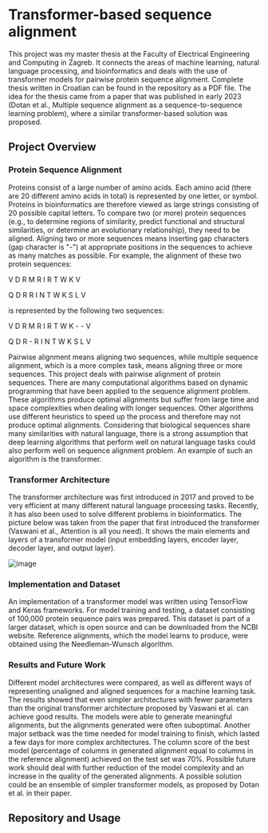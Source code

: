 # Transformer-based sequence alignment
This project was my master thesis at the Faculty of Electrical Engineering and Computing in Zagreb. It connects the areas of machine learning, natural language processing, and bioinformatics and deals with the use of transformer models for pairwise protein sequence alignment. Complete thesis written in Croatian can be found in the repository as a PDF file. The idea for the thesis came from a paper that was published in early 2023 (Dotan et al., Multiple sequence alignment as a sequence-to-sequence learning problem), where a similar transformer-based solution was proposed.

## Project Overview
### Protein Sequence Alignment
Proteins consist of a large number of amino acids. Each amino acid (there are 20 different amino acids in total) is represented by one letter, or symbol. Proteins in bioinformatics are therefore viewed as large strings consisting of 20 possible capital letters. To compare two (or more) protein sequences (e.g., to determine regions of similarity, predict functional and structural similarities, or determine an evolutionary relationship), they need to be aligned. Aligning two or more sequences means inserting gap characters (gap character is "-") at appropriate positions in the sequences to achieve as many matches as possible.
For example, the alignment of these two protein sequences:

V D R M R I R T W K V

Q D R R I N T W K S L V

is represented by the following two sequences:

V D R M R I R T W K - - V

Q D R - R I N T W K S L V

Pairwise alignment means aligning two sequences, while multiple sequence alignment, which is a more complex task, means aligning three or more sequences. This project deals with pairwise alignment of protein sequences. There are many computational algorithms based on dynamic programming that have been applied to the sequence alignment problem. These algorithms produce optimal alignments but suffer from large time and space complexities when dealing with longer sequences. Other algorithms use different heuristics to speed up the process and therefore may not produce optimal alignments. Considering that biological sequences share many similarities with natural language, there is a strong assumption that deep learning algorithms that perform well on natural language tasks could also perform well on sequence alignment problem. An example of such an algorithm is the transformer.

### Transformer Architecture
The transformer architecture was first introduced in 2017 and proved to be very efficient at many different natural language processing tasks. Recently, it has also been used to solve different problems in bioinformatics. The picture below was taken from the paper that first introduced the transformer (Vaswani et al., Attention is all you need). It shows the main elements and layers of a transformer model (input embedding layers, encoder layer, decoder layer, and output layer).

![image](https://github.com/ivanfurac/Transformer-Sequence-Alignment/assets/73389887/83181a1c-40d3-4d95-a58b-f50bbd76e498)

### Implementation and Dataset
An implementation of a transformer model was written using TensorFlow and Keras frameworks. For model training and testing, a dataset consisting of 100,000 protein sequence pairs was prepared. This dataset is part of a larger dataset, which is open source and can be downloaded from the NCBI website. Reference alignments, which the model learns to produce, were obtained using the Needleman-Wunsch algorithm.

### Results and Future Work

Different model architectures were compared, as well as different ways of representing unaligned and aligned sequences for a machine learning task. The results showed that even simpler architectures with fewer parameters than the original transformer architecture proposed by Vaswani et al. can achieve good results. The models were able to generate meaningful alignments, but the alignments generated were often suboptimal. Another major setback was the time needed for model training to finish, which lasted a few days for more complex architectures. The column score of the best model (percentage of columns in generated alignment equal to columns in the reference alignment) achieved on the test set was 70%. Possible future work should deal with further reduction of the model complexity and an increase in the quality of the generated alignments. A possible solution could be an ensemble of simpler transformer models, as proposed by Dotan et al. in their paper.

## Repository and Usage

